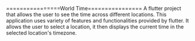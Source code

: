 ================World Time================
A flutter project that allows the user to see the time across different locations.
This application uses variety of features and functionalities provided by flutter.
It allows the user to select a location, it then displays the current time in the selected location's timezone.
